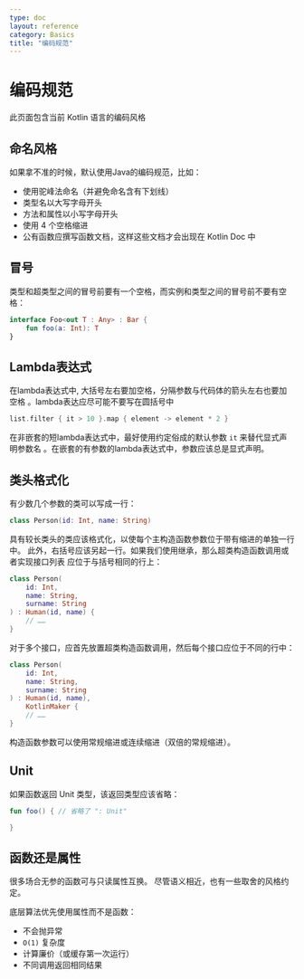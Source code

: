 ```yaml
---
type: doc
layout: reference
category: Basics
title: "编码规范"
---
```


# 编码规范

此页面包含当前 Kotlin 语言的编码风格

## 命名风格
如果拿不准的时候，默认使用Java的编码规范，比如：

* 使用驼峰法命名（并避免命名含有下划线）
* 类型名以大写字母开头
* 方法和属性以小写字母开头
* 使用 4 个空格缩进
* 公有函数应撰写函数文档，这样这些文档才会出现在 Kotlin Doc 中

## 冒号

类型和超类型之间的冒号前要有一个空格，而实例和类型之间的冒号前不要有空格：

``` kotlin
interface Foo<out T : Any> : Bar {
    fun foo(a: Int): T
}
```

## Lambda表达式

在lambda表达式中, 大括号左右要加空格，分隔参数与代码体的箭头左右也要加空格
。lambda表达应尽可能不要写在圆括号中

``` kotlin
list.filter { it > 10 }.map { element -> element * 2 }
```

在非嵌套的短lambda表达式中，最好使用约定俗成的默认参数 `it` 来替代显式声明参数名
。在嵌套的有参数的lambda表达式中，参数应该总是显式声明。

## 类头格式化

有少数几个参数的类可以写成一行：

```kotlin 
class Person(id: Int, name: String)
```

具有较长类头的类应该格式化，以使每个主构造函数参数位于带有缩进的单独一行中。
此外，右括号应该另起一行。如果我们使用继承，那么超类构造函数调用或者实现接口列表
应位于与括号相同的行上：

```kotlin 
class Person(
    id: Int, 
    name: String,
    surname: String
) : Human(id, name) {
    // ……
}
```

对于多个接口，应首先放置超类构造函数调用，然后每个接口应位于不同的行中：

```kotlin 
class Person(
    id: Int, 
    name: String,
    surname: String
) : Human(id, name),
    KotlinMaker {
    // ……
}
```

构造函数参数可以使用常规缩进或连续缩进（双倍的常规缩进）。

## Unit

如果函数返回 Unit 类型，该返回类型应该省略：

``` kotlin
fun foo() { // 省略了 ": Unit"

}
```

## 函数还是属性

很多场合无参的函数可与只读属性互换。
尽管语义相近，也有一些取舍的风格约定。

底层算法优先使用属性而不是函数：

* 不会抛异常
* `O(1)` 复杂度
* 计算廉价（或缓存第一次运行）
* 不同调用返回相同结果 
